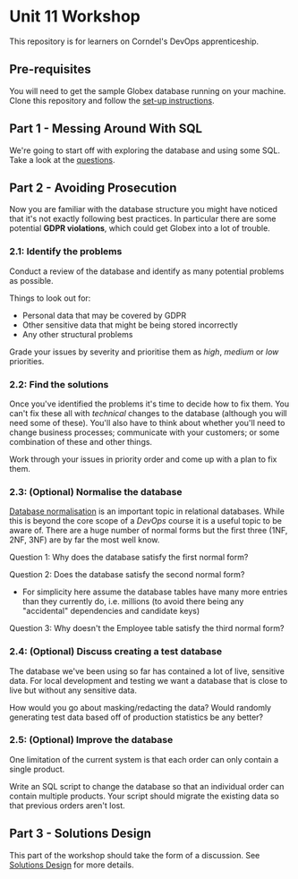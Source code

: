 # Unit 11 Workshop

This repository is for learners on Corndel's DevOps apprenticeship.

## Pre-requisites

You will need to get the sample Globex database running on your machine.
Clone this repository and follow the [set-up instructions](./Globex-Database/README.md).

## Part 1 - Messing Around With SQL

We're going to start off with exploring the database and using some SQL. Take a look at the [questions](./globex-questions.md).

## Part 2 - Avoiding Prosecution

Now you are familiar with the database structure you might have noticed that it's not exactly following best practices. In particular there are some potential **GDPR violations**, which could get Globex into a lot of trouble.

### 2.1: Identify the problems

Conduct a review of the database and identify as many potential problems as possible.

Things to look out for:

- Personal data that may be covered by GDPR
- Other sensitive data that might be being stored incorrectly
- Any other structural problems

Grade your issues by severity and prioritise them as _high_, _medium_ or _low_ priorities.

### 2.2: Find the solutions

Once you've identified the problems it's time to decide how to fix them. You can't fix these all with _technical_ changes to the database (although you will need some of these). You'll also have to think about whether you'll need to change business processes; communicate with your customers; or some combination of these and other things.

Work through your issues in priority order and come up with a plan to fix them.

### 2.3: (Optional) Normalise the database

[Database normalisation](https://en.wikipedia.org/wiki/Database_normalization) is an important topic in relational databases. While this is beyond the core scope of a _DevOps_ course it is a useful topic to be aware of. There are a huge number of normal forms but the first three (1NF, 2NF, 3NF) are by far the most well know.

Question 1: Why does the database satisfy the first normal form?

Question 2: Does the database satisfy the second normal form?
* For simplicity here assume the database tables have many more entries than they currently do, i.e. millions (to avoid there being any "accidental" dependencies and candidate keys)

Question 3: Why doesn't the Employee table satisfy the third normal form?

### 2.4: (Optional) Discuss creating a test database

The database we've been using so far has contained a lot of live, sensitive data. For local development and testing we want a database that is close to live but without any sensitive data.

How would you go about masking/redacting the data? Would randomly generating test data based off of production statistics be any better?

### 2.5: (Optional) Improve the database

One limitation of the current system is that each order can only contain a single product.

Write an SQL script to change the database so that an individual order can contain multiple products. Your script should migrate the existing data so that previous orders aren't lost.


## Part 3 - Solutions Design

This part of the workshop should take the form of a discussion. See [Solutions Design](./solutions-design.md) for more details.


